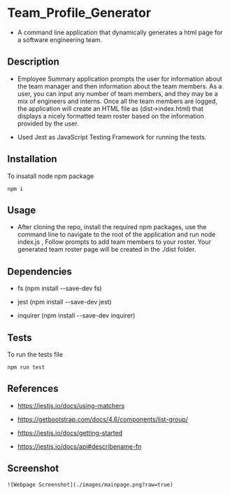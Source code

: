 # Team_Profile_Generator

* A command line application that dynamically generates a html page for a software engineering team.

## Description

* Employee Summary application prompts the user for information about the team manager and then information about the team members. As a user, you can input any number of team members, and they may be a mix of engineers and interns. Once all the team members are logged, the application will create an HTML file as (dist->index.html)  that displays a nicely formatted team roster based on the information provided by the user.

* Used Jest as JavaScript Testing Framework for running the tests.


## Installation

To insatall node npm package

    npm i

## Usage

 * After cloning the repo, install the required npm packages, use the command line to navigate to the root of the application and run node index.js , Follow prompts to add team members to your roster. Your generated team roster page will be created in the ./dist folder.
   

## Dependencies

* fs     (npm install --save-dev fs)

* jest   (npm install --save-dev jest)

* inquirer  (npm install --save-dev inquirer)

## Tests

To run the tests file

    npm run test


## References

* https://jestjs.io/docs/using-matchers

* https://getbootstrap.com/docs/4.6/components/list-group/

* https://jestjs.io/docs/getting-started

* https://jestjs.io/docs/api#describename-fn



## Screenshot 

    ![Webpage Screenshot](./images/mainpage.png?raw=true)